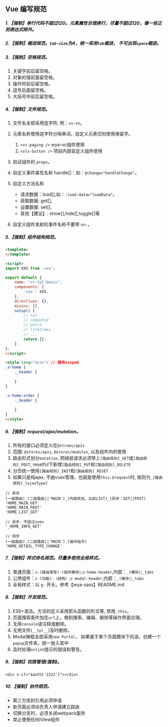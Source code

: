 ## Vue 编写规范

##### 1.【强制】单行代码不超过120。元素属性合理换行，尽量不超过120，像一些正则表达式除外。

##### 2.【强制】缩进规范。`tab-size`为4，统一采用`tab`缩进， 不可出现`space`缩进。

##### 3.【强制】空格规范。

1. 关键字前后留空格。
2. 对象的值前面留空格。
3. 操作符前后留空格。
4. 逗号后面留空格。
5. 大括号中前后留空格。

##### 4.【强制】文件规范。

1. 文件名全部采用连字符, 例：`xx-xx`。
2. 元素名称使用连字符分隔单词，自定义元素切勿使用保留字。

	1. `<vc-paging />` wya-vc组件使用
	2. `<xls-button />` 项目内部自定义组件使用

3. 验证组件的 `props`。
4. 自定义事件属性名称 handle[]：如：`@change="handleChange"`。
5. 自定义方法名称 
	- 请求数据：load[],如：`:load-data="loadData"`。
	- 获取数据: get[], 
	- 设置数据: set[],
	- 其他【建议】: show[],hide[],toggle[]等

6. 自定义组件发射的事件名称不要带 `on-`。


##### 5.【强制】组件结构规范。
```html
<template>
</template>

<script>
import XXX from 'xxx';

export default {
	name: "vc-tpl-basic",
	components: {
		'xxx': XXX,
	},
	directives: {},
	mixins: [],
	setup() {
		// ref
		// computed
		// watch
		// lifetimes
		// ...
		return {};
	}
};
</script>

<style lang="scss"> // 禁用scoped
.v-home {
	._header {
	
	}
}

.v-home-order {
	._header {
	
	}
}
</style>

```
##### 6.【强制】request/ajax/mutation。

1. 所有的接口必须定义在`@stroes/apis`
2. 范围: `@stores/apis`, `@stores/modules`, 以及组件内的使用
3. 路由形式划分`mutation`, 网络层请求必须带上`[路由规则]_GET`或`[路由规则]_POST`, resetful下新增`[路由规则]_PUT`和`[路由规则]_DELETE`
4. 分页统一使用`[路由规则]_INIT`和`[路由规则]_RESET`
5. 如果只是纯ajax, 不由vuex管理，也就是使用`this.$request`时, 规则为`_[路由规则]_[ajaxType]`

```
// 异步
(一级路由)_(二级路由||'MAIN')_(内部状态，比如LIST)_(异步：GET||POST)
'HOME_MAIN_GET'
'HOME_MAIN_POST'
'HOME_LIST_GET'

// 异步，不经过vuex
'_HOME_INFO_GET'

// 同步
(一级路由)_(二级路由||'MAIN')_(操作指令)
'HOME_DETAIL_TYPE_CHANGE'

```
##### 7.【强制】样式命名规范。尽量多使用全局样式。

1. 普通页面：`v-(路由简写)-(组件模块)`;`v-home-header`,内部：`_(模块)`;`_tabs`
2. 公用组件：`c-(功能)-（结构）`;`c-modal-header`,内部：`_(模块)`;`_tabs`
3. 全局样式：以 `g-` 开头，参考【wya-sass】README.md

##### 8.【强制】开发规范。

1. ES6+语法。方法的定义采用箭头函数的形式等, 禁用`_this`。
2. 页面搜索条件加在`url`上，做到搜索、编辑、删除等操作界面合理。
3. 无用`console`请注释或删除。
4. 无用文件(`__tpl__`)及时删除。
5. Modal弹框全部采用`new Portal`， 如果属于某个页面模块下的话，创建一个`popup`文件夹，统一放入其中
6. 及时处理`eslint`提示的错误和警告。

##### 9.【强制】权限管理(强制)。

```
<div v-if="$auth['2222']"></div>
```

##### 10.【强制】协作规范。

 - 第三方库的引用必须申请
 - 新页面必须向负责人申请建立路由
 - 切换分支时，必须关闭webpack服务
 - 禁止使用任何iView组件